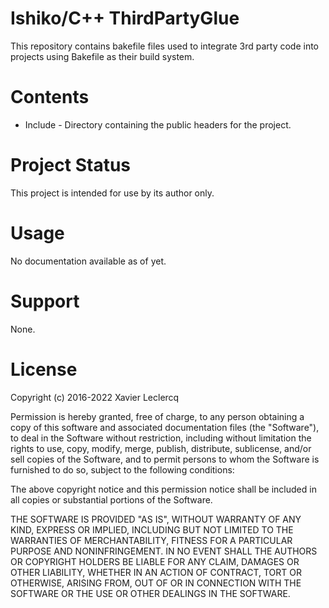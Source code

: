 # Ishiko/C++ ThirdPartyGlue

This repository contains bakefile files used to integrate 3rd party code
into projects using Bakefile as their build system.

# Contents

- Include - Directory containing the public headers for the project.

# Project Status

This project is intended for use by its author only.

# Usage

No documentation available as of yet.

# Support

None.

# License

Copyright (c) 2016-2022 Xavier Leclercq

Permission is hereby granted, free of charge, to any person obtaining a
copy of this software and associated documentation files (the "Software"),
to deal in the Software without restriction, including without limitation
the rights to use, copy, modify, merge, publish, distribute, sublicense,
and/or sell copies of the Software, and to permit persons to whom the
Software is furnished to do so, subject to the following conditions:

The above copyright notice and this permission notice shall be included in
all copies or substantial portions of the Software.

THE SOFTWARE IS PROVIDED "AS IS", WITHOUT WARRANTY OF ANY KIND, EXPRESS OR
IMPLIED, INCLUDING BUT NOT LIMITED TO THE WARRANTIES OF MERCHANTABILITY,
FITNESS FOR A PARTICULAR PURPOSE AND NONINFRINGEMENT. IN NO EVENT SHALL
THE AUTHORS OR COPYRIGHT HOLDERS BE LIABLE FOR ANY CLAIM, DAMAGES OR OTHER
LIABILITY, WHETHER IN AN ACTION OF CONTRACT, TORT OR OTHERWISE, ARISING
FROM, OUT OF OR IN CONNECTION WITH THE SOFTWARE OR THE USE OR OTHER DEALINGS
IN THE SOFTWARE.
